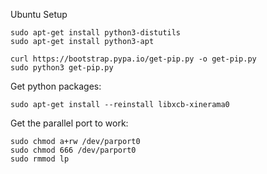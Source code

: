 Ubuntu Setup

```
sudo apt-get install python3-distutils
sudo apt-get install python3-apt

curl https://bootstrap.pypa.io/get-pip.py -o get-pip.py
sudo python3 get-pip.py
```

Get python packages:
```
sudo apt-get install --reinstall libxcb-xinerama0
```

Get the parallel port to work:
```
sudo chmod a+rw /dev/parport0
sudo chmod 666 /dev/parport0
sudo rmmod lp
```
